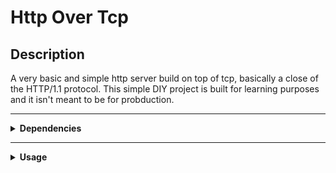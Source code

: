 # Http Over Tcp 

## Description

A very basic and simple http server build on top of tcp, basically a close of the HTTP/1.1 protocol.
This simple DIY project is built for learning purposes and it isn't meant to be for probduction.

---
 
<details>
<summary><strong>Dependencies</strong></summary>
<br>
- go 1.24.4.
<br>
- [testify](https://github.com/stretchr/testify.git).
### Note:
> I used this RFC as a reference : [RFC 9110](https://datatracker.ietf.org/doc/html/rfc9110).

</details>

---

<details>
<summary><strong>Usage</strong></summary>

> To automatically install all required modules:

```bash
$ make install
```

> To build:

```bash
$ make build 
```

> To build and run:

```bash
$ make run
```

<br>
</details> 

